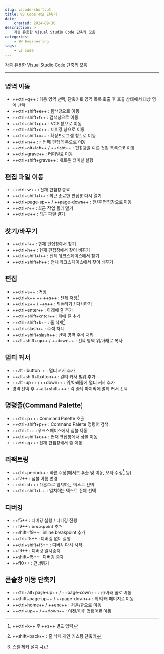 ```yaml
---
slug: vscode-shortcut
title: VS Code 주요 단축키
date:
    created: 2024-09-30
description: >
    각종 유용한 Visual Studio Code 단축키 모음
categories:
    - SW Engineering
tags:
    - vs code
---
```


각종 유용한 Visual Studio Code 단축키 모음  

<!-- more -->

---

## 영역 이동

- ++ctrl+q++ : 이동 영역 선택, 단축키로 영역 목록 호출 후 호출 상태에서 대상 영역 선택
- ++ctrl+shift+e++ : 탐색창으로 이동
- ++ctrl+shift+f++ : 검색창으로 이동
- ++ctrl+shift+g++ : VCS 창으로 이동
- ++ctrl+shift+d++ : 디버깅 창으로 이동
- ++ctrl+shift+x++ : 확장프로그램 창으로 이동
- ++ctrl+n++ : n 번째 편집 목록으로 이동
- ++ctrl+alt+left++ / ++right++ : 편집창을 다른 편집 목록으로 이동
- ++ctrl+grave++ : 터미널로 이동
- ++ctrl+shift+grave++ : 새로운 터미널 실행

## 편집 파일 이동

- ++ctrl+w++ : 현재 편집창 종료
- ++ctrl+shift+t++ : 최근 종료한 편집창 다시 열기
- ++ctrl+page-up++ / ++page-down++ : 전/후 편집창으로 이동
- ++ctrl+r++ : 최근 작업 폴더 열기
- ++ctrl+e++ : 최근 파일 열기

## 찾기/바꾸기

- ++ctrl+f++ : 현재 편집창에서 찾기
- ++ctrl+h++ : 현재 편집창에서 찾아 바꾸기
- ++ctrl+shift+f++ : 전체 워크스페이스에서 찾기
- ++ctrl+shift+h++ : 전체 워크스페이스에서 찾아 바꾸기

## 편집

- ++ctrl+s++ : 저장
- ++ctrl+k++ ++ ++s++ : 전체 저장[^1]
- ++ctrl+z++ / ++y++ : 되돌리기 / 다시하기
- ++ctrl+enter++ : 아래에 줄 추가
- ++ctrl+shift+enter++ : 위에 줄 추가
- ++ctrl+shift+k++ : 줄 삭제[^2]
- ++ctrl+slash++ : 주석 처리
- ++ctrl+shift+slash++ : 선택 영역 주석 처리
- ++alt+shift+up++ / ++down++ : 선택 영역 위/아래로 복사

[^1]: ++ctrl+k++ 후 ++s++ 별도 입력  
[^2]: ++shift+back++ : 줄 삭제 개인 커스텀 단축키  

## 멀티 커서

- ++alt+lbutton++ : 멀티 커서 추가
- ++alt+shift+lbutton++ : 멀티 커서 범위 추가
- ++alt+up++ / ++down++ : 위/아래줄에 멀티 커서 추가
- 영역 선택 후 ++alt+shift+i++ : 각 줄의 마지막에 멀티 커서 선택

## 명령줄(Command Palette)

- ++ctrl+p++ : Command Palette 호출
- ++ctrl+shift+p++ : Command Palette 명령어 검색
- ++ctrl+t++ : 워크스페이스에서 심볼 이동
- ++ctrl+shift+o++ : 현재 편집창에서 심볼 이동
- ++ctrl+g++ : 현재 편집창에서 줄 이동

## 리팩토링

- ++ctrl+period++ : 빠른 수정(메서드 추출 및 이동, 오타 수정[^3] 등)
- ++f2++ : 심볼 이름 변경
- ++ctrl+d++ : 다음으로 일치하는 텍스트 선택
- ++ctrl+shift+l++ : 일치하는 텍스트 전체 선택

[^3]: 스펠 체커 설치 시  

## 디버깅

- ++f5++ : 디버깅 실행 / 디버깅 진행
- ++f9++ : breakpoint 추가
- ++shift+f9++ : inline breakpoint 추가
- ++ctrl+f5++ : 디버깅 없이 실행
- ++ctrl+shift+f5++ : 디버깅 다시 시작
- ++f6++ : 디버깅 일시중지
- ++shift+f5++ : 디버깅 중지
- ++f10++ : 건너뛰기

## 콘솔창 이동 단축키

- ++ctrl+alt+page-up++ / ++page-down++ : 위/아래 줄로 이동
- ++shift+page-up++ / ++page-down++ : 위/아래 페이지로 이동
- ++ctrl+home++ / ++end++ : 처음/끝으로 이동
- ++ctrl+up++ / ++down++ : 이전/이후 명령어로 이동
